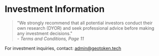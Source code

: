 # Investment Information

> "We strongly recommend that all potential investors conduct their own research (DYOR) and seek professional advice before making any investment decisions."  
> *- Terms and Conditions, Page 11*

For investment inquiries, contact: admin@geotoken.tech
